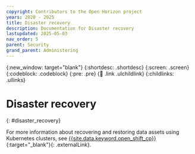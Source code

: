 ```yaml
---
copyright: Contributors to the Open Horizon project
years: 2020 - 2025
title: Disaster recovery
description: Documentation for Disaster recovery
lastupdated: 2025-05-03
nav_order: 5
parent: Security
grand_parent: Administering
---
```


{:new_window: target="blank"}
{:shortdesc: .shortdesc}
{:screen: .screen}
{:codeblock: .codeblock}
{:pre: .pre}
{:child: .link .ulchildlink}
{:childlinks: .ullinks}

# Disaster recovery
{: #disaster_recovery}

For more information about recovering and restoring data assets using Kubernetes clusters, see [{{site.data.keyword.open_shift_cp}} ](https://docs.openshift.com/container-platform/4.8/backup_and_restore/){:target="_blank"}{: .externalLink}.
